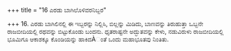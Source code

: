 +++
title = "16 ಎರಡು ಬಾಗಿಲೊಳಿವರನಿಬ್ಬರ"

+++
16. ಎರಡು ಬಾಗಿಲಿನಲ್ಲಿ ಈ ಇಬ್ಬರನ್ನು ನಿಲ್ಲಿಸಿ, ಬಿಲ್ಲನ್ನು ಮಿಡಿದು, ಬಾಣವನ್ನು ತಿರುಹುತ್ತಾ ಒಬ್ಬನೇ ರಾಜಬೀದಿಯಲ್ಲಿ ರಥವನ್ನು ಬಿಟ್ಟುಕೊಂಡು ಬಂದನು. ಧೃತರಾಷ್ಟನೇ ಅದ್ಭುತವನ್ನು ಕೇಳು, ನಡುವಿರುಳು ರಾಜಬೀದಿಯಲ್ಲಿ ಭೂಮಿಗೂ ಆಕಾಶಕ್ಕೂ ಕೊಂಡಿಯನ್ನು ಹಾಕಿದÀಂತೆ ಒಂದು ಮಹಾಭೂತವು ನಿಂತಿತು.